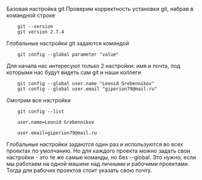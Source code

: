Базовая настройка git
Проверим корректность установки git, набрав в командной строке
```bash=
    git --version 
    git version 2.7.4
```

Глобальные настройки git задаются командой

```bash=
    git config --global parameter "value"
```

Для начала нас интересуют только 2 настройки: имя и почта, под которыми нас будут видеть сам git и наши коллеги

```bash=
    git config --global user.name "Leonid Grebennikov"
    git config --global user.email "giperion79@mail.ru"
```

Смотрим все настройки
```bash=
    git config --list

    user.name=Leonid Grebennikov

    user.email=giperion79@mail.ru
 ```

Глобальные настройки задаются один раз и используются во всех проектах по умолчанию. Но для каждого проекта можно задать свои настройки - это те же самые команды, но без --global. Это нужно, если мы работаем на одной машине над личными и рабочими проектами. Тогда для рабочих проектов стоит указать свою почту.

